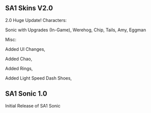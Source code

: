 ## SA1 Skins V2.0
2.0
Huge Update!
Characters:

Sonic with Upgrades (In-Game),
 Werehog,
 Chip,
 Tails,
 Amy,
 Eggman

Misc:

Added UI Changes,

Added Chao,

Added Rings,

Added Light Speed Dash Shoes,


## SA1 Sonic 1.0
Initial Release of SA1 Sonic

